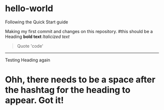# hello-world
Following the Quick Start guide

Making my first commit and changes on this repository. 
#this should be a Heading
**bold text**
*Italicized text*
> Quote
'code'
---
Testing Heading again
# Ohh, there needs to be a space after the hashtag for the heading to appear. Got it! 
